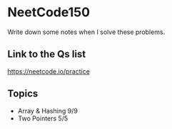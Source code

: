 # NeetCode150
Write down some notes when I solve these problems.  
## Link to the Qs list
https://neetcode.io/practice
## Topics
- Array & Hashing 9/9
- Two Pointers 5/5
